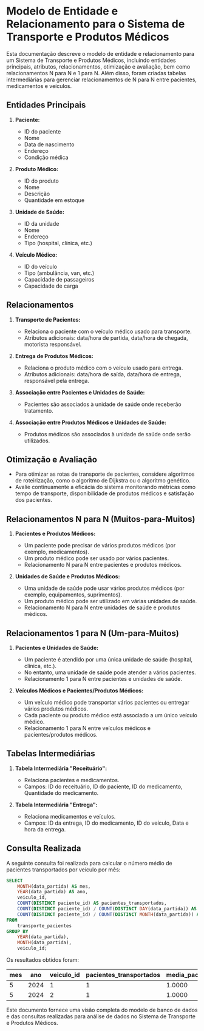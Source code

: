 # Modelo de Entidade e Relacionamento para o Sistema de Transporte e Produtos Médicos

Esta documentação descreve o modelo de entidade e relacionamento para um Sistema de Transporte e Produtos Médicos, incluindo entidades principais, atributos, relacionamentos, otimização e avaliação, bem como relacionamentos N para N e 1 para N. Além disso, foram criadas tabelas intermediárias para gerenciar relacionamentos de N para N entre pacientes, medicamentos e veículos.

## Entidades Principais

1. **Paciente:**
   - ID do paciente
   - Nome
   - Data de nascimento
   - Endereço
   - Condição médica

2. **Produto Médico:**
   - ID do produto
   - Nome
   - Descrição
   - Quantidade em estoque

3. **Unidade de Saúde:**
   - ID da unidade
   - Nome
   - Endereço
   - Tipo (hospital, clínica, etc.)

4. **Veículo Médico:**
   - ID do veículo
   - Tipo (ambulância, van, etc.)
   - Capacidade de passageiros
   - Capacidade de carga

## Relacionamentos

1. **Transporte de Pacientes:**
   - Relaciona o paciente com o veículo médico usado para transporte.
   - Atributos adicionais: data/hora de partida, data/hora de chegada, motorista responsável.

2. **Entrega de Produtos Médicos:**
   - Relaciona o produto médico com o veículo usado para entrega.
   - Atributos adicionais: data/hora de saída, data/hora de entrega, responsável pela entrega.

3. **Associação entre Pacientes e Unidades de Saúde:**
   - Pacientes são associados à unidade de saúde onde receberão tratamento.

4. **Associação entre Produtos Médicos e Unidades de Saúde:**
   - Produtos médicos são associados à unidade de saúde onde serão utilizados.

## Otimização e Avaliação

- Para otimizar as rotas de transporte de pacientes, considere algoritmos de roteirização, como o algoritmo de Dijkstra ou o algoritmo genético.
- Avalie continuamente a eficácia do sistema monitorando métricas como tempo de transporte, disponibilidade de produtos médicos e satisfação dos pacientes.

## Relacionamentos N para N (Muitos-para-Muitos)

1. **Pacientes e Produtos Médicos:**
   - Um paciente pode precisar de vários produtos médicos (por exemplo, medicamentos).
   - Um produto médico pode ser usado por vários pacientes.
   - Relacionamento N para N entre pacientes e produtos médicos.

2. **Unidades de Saúde e Produtos Médicos:**
   - Uma unidade de saúde pode usar vários produtos médicos (por exemplo, equipamentos, suprimentos).
   - Um produto médico pode ser utilizado em várias unidades de saúde.
   - Relacionamento N para N entre unidades de saúde e produtos médicos.

## Relacionamentos 1 para N (Um-para-Muitos)

1. **Pacientes e Unidades de Saúde:**
   - Um paciente é atendido por uma única unidade de saúde (hospital, clínica, etc.).
   - No entanto, uma unidade de saúde pode atender a vários pacientes.
   - Relacionamento 1 para N entre pacientes e unidades de saúde.

2. **Veículos Médicos e Pacientes/Produtos Médicos:**
   - Um veículo médico pode transportar vários pacientes ou entregar vários produtos médicos.
   - Cada paciente ou produto médico está associado a um único veículo médico.
   - Relacionamento 1 para N entre veículos médicos e pacientes/produtos médicos.

## Tabelas Intermediárias

1. **Tabela Intermediária "Receituário":**
   - Relaciona pacientes e medicamentos.
   - Campos: ID do receituário, ID do paciente, ID do medicamento, Quantidade do medicamento.

2. **Tabela Intermediária "Entrega":**
   - Relaciona medicamentos e veículos.
   - Campos: ID da entrega, ID do medicamento, ID do veículo, Data e hora da entrega.

## Consulta Realizada

A seguinte consulta foi realizada para calcular o número médio de pacientes transportados por veículo por mês:

```sql
SELECT 
    MONTH(data_partida) AS mes,
    YEAR(data_partida) AS ano,
    veiculo_id,
    COUNT(DISTINCT paciente_id) AS pacientes_transportados,
    COUNT(DISTINCT paciente_id) / COUNT(DISTINCT DAY(data_partida)) AS media_pacientes_por_dia,
    COUNT(DISTINCT paciente_id) / COUNT(DISTINCT MONTH(data_partida)) AS media_pacientes_por_mes
FROM 
    transporte_pacientes
GROUP BY 
    YEAR(data_partida),
    MONTH(data_partida),
    veiculo_id;
```

Os resultados obtidos foram:

| mes | ano  | veiculo_id | pacientes_transportados | media_pacientes_por_dia | media_pacientes_por_mes |
|-----|------|------------|------------------------|-------------------------|-------------------------|
| 5   | 2024 | 1          | 1                      | 1.0000                  | 1.0000                  |
| 5   | 2024 | 2          | 1                      | 1.0000                  | 1.0000                  |

Este documento fornece uma visão completa do modelo de banco de dados e das consultas realizadas para análise de dados no Sistema de Transporte e Produtos Médicos.